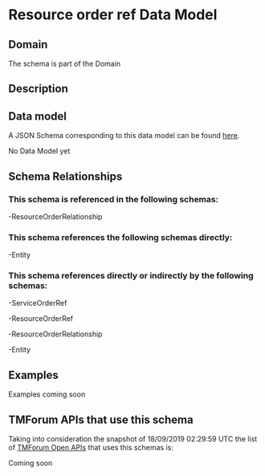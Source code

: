 # Resource order ref Data Model

## Domain

The  schema is part of the  Domain

## Description



## Data model

A JSON Schema corresponding to this data model can be found
[here](https://github.com/tmforum-rand/schemas/blob/master/Resource/ResourceOrderRef.schema.json).

No Data Model yet

## Schema Relationships

### This schema is referenced in the following schemas:

-ResourceOrderRelationship

### This schema references the following schemas directly:

-Entity

### This schema references directly or indirectly by the following schemas:

-ServiceOrderRef

-ResourceOrderRef

-ResourceOrderRelationship

-Entity



## Examples

Examples coming soon

## TMForum APIs that use this schema

Taking into consideration the snapshot of 18/09/2019 02:29:59 UTC the list of [TMForum Open APIs](https://www.tmforum.org/open-apis/) that uses this schemas is:

Coming soon